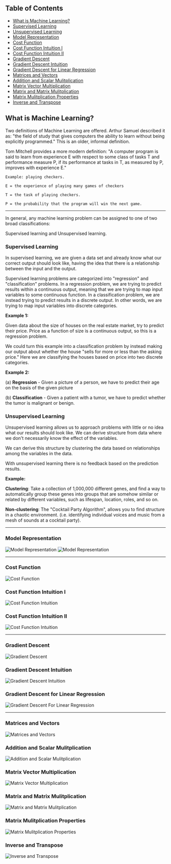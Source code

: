 ## Table of Contents
* [What is Machine Learning?](#what-is-machine-learning)
* [Supervised Learning](#supervised-learning)
* [Unsupervised Learning](#unsupervised-learning)
* [Model Representation](#model-representation)
* [Cost Function](#cost-function)
* [Cost Function Intuition I](#cost-function-intuition-i)
* [Cost Function Intuition II](#cost-function-intuition-ii)
* [Gradient Descent](#gradient-descent)
* [Gradient Descent Intuition](#gradient-descent-intuition)
* [Gradient Descent for Linear Regression](#gradient-descent-for-linear-regression)
* [Matrices and Vectors](#matrices-and-vectors)
* [Addition and Scalar Mulitplication](#addition-and-scalar-mulitplication)
* [Matrix Vector Multiplication](#matrix-vector-multiplication)
* [Matrix and Matrix Mulitplication](#matrix-and-matrix-mulitplication)
* [Matrix Mulitplication Properties](#matrix-mulitplication-properties)
* [Inverse and Transpose](#inverse-and-transpose)

## What is Machine Learning?
Two definitions of Machine Learning are offered. Arthur Samuel described it as: "the field of study that gives computers the ability to learn without being explicitly programmed." This is an older, informal definition.

Tom Mitchell provides a more modern definition: "A computer program is said to learn from experience E with respect to some class of tasks T and performance measure P, if its performance at tasks in T, as measured by P, improves with experience E."

```
Example: playing checkers.

E = the experience of playing many games of checkers

T = the task of playing checkers.

P = the probability that the program will win the next game.
```

---------
In general, any machine learning problem can be assigned to one of two broad classifications:

Supervised learning and Unsupervised learning.


### Supervised Learning
In supervised learning, we are given a data set and already know what our correct output should look like, having the idea that there is a relationship between the input and the output.

Supervised learning problems are categorized into "regression" and "classification" problems. In a regression problem, we are trying to predict results within a continuous output, meaning that we are trying to map input variables to some continuous function. In a classification problem, we are instead trying to predict results in a discrete output. In other words, we are trying to map input variables into discrete categories.

**Example 1:**

Given data about the size of houses on the real estate market, try to predict their price. Price as a function of size is a continuous output, so this is a regression problem.

We could turn this example into a classification problem by instead making our output about whether the house "sells for more or less than the asking price." Here we are classifying the houses based on price into two discrete categories.

**Example 2:**

(a) **Regression** - Given a picture of a person, we have to predict their age on the basis of the given picture

(b) **Classification** - Given a patient with a tumor, we have to predict whether the tumor is malignant or benign.

### Unsupervised Learning
Unsupervised learning allows us to approach problems with little or no idea what our results should look like. We can derive structure from data where we don't necessarily know the effect of the variables.

We can derive this structure by clustering the data based on relationships among the variables in the data.

With unsupervised learning there is no feedback based on the prediction results.

**Example:**

**Clustering**: Take a collection of 1,000,000 different genes, and find a way to automatically group these genes into groups that are somehow similar or related by different variables, such as lifespan, location, roles, and so on.

**Non-clustering**: The "Cocktail Party Algorithm", allows you to find structure in a chaotic environment. (i.e. identifying individual voices and music from a mesh of sounds at a cocktail party).

-------

### Model Representation

![Model Representation](/images/img1.png)
![Model Representation](/images/img2.png)

-------
### Cost Function

![Cost Function](/images/img3.png)

### Cost Function Intuition I
![Cost Function Intuition](/images/img4.png)

### Cost Function Intuition II
![Cost Function Intuition](/images/img5.png)

--------
### Gradient Descent
![Gradient Descent](/images/img6.png)

### Gradient Descent Intuition
![Gradient Descent Intuition](/images/img7.png)

### Gradient Descent for Linear Regression
![Gradient Descent For Linear Regression](/images/img8.png)

----------
### Matrices and Vectors
![Matrices and Vectors](/images/img9.png)

### Addition and Scalar Mulitplication
![Addition and Scalar Mulitplication](/images/img10.png)

### Matrix Vector Multiplication
![Matrix Vector Multiplication](/images/img11.png)

### Matrix and Matrix Mulitplication
![Matrix and Matrix Mulitplication](/images/img12.png)

### Matrix Mulitplication Properties
![Matrix Mulitplication Properties](/images/img13.png)

### Inverse and Transpose
![Inverse and Transpose](/images/img14.png)



